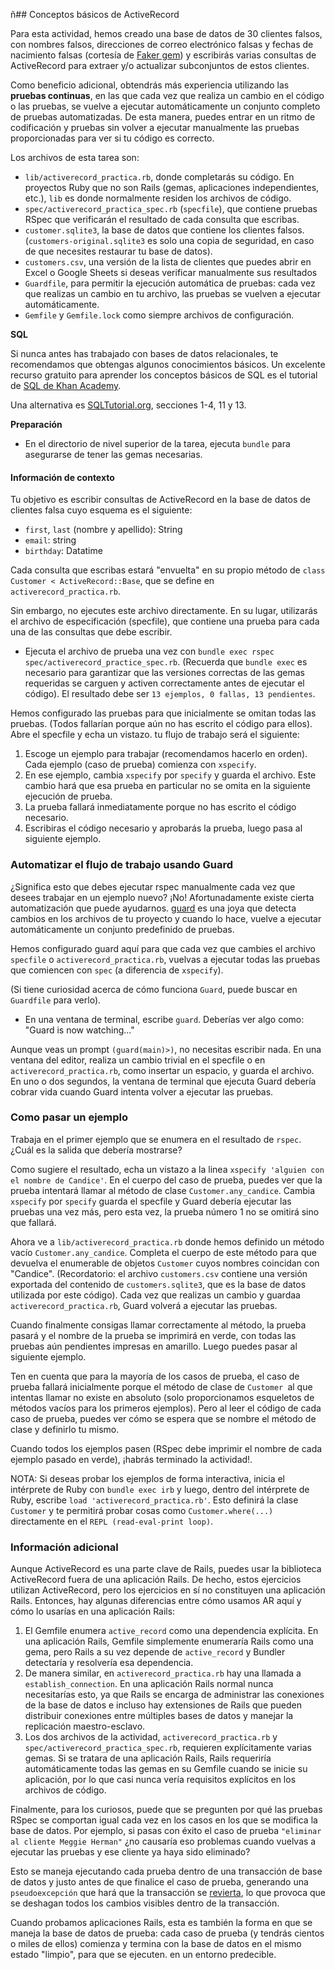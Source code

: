 ñ## Conceptos básicos de ActiveRecord

Para esta actividad, hemos creado una base de datos de 30 clientes falsos, con nombres falsos, direcciones de correo electrónico falsas y fechas de nacimiento falsas 
(cortesía de [Faker gem](https://github.com/faker-ruby/faker)) y escribirás varias consultas de ActiveRecord para extraer y/o actualizar subconjuntos de estos clientes.

Como beneficio adicional, obtendrás más experiencia utilizando las **pruebas continuas**, en las que cada vez que realiza un cambio en el código o las 
pruebas, se vuelve a ejecutar automáticamente un conjunto completo de pruebas automatizadas. De esta manera, puedes entrar en un ritmo de codificación y pruebas sin volver a 
ejecutar manualmente las pruebas proporcionadas para ver si tu código es correcto.

Los archivos de esta tarea son:

- `lib/activerecord_practica.rb`, donde completarás su código. En proyectos Ruby que no son Rails (gemas, aplicaciones independientes, etc.), `lib` es donde normalmente residen los archivos de código.
- `spec/activerecord_practica_spec.rb` (`specfile`), que contiene pruebas RSpec que verificarán el resultado de cada consulta que escribas.
- `customer.sqlite3`, la base de datos que contiene los clientes falsos. (`customers-original.sqlite3` es solo una copia de seguridad, en caso de que necesites restaurar tu base de datos).
- `customers.csv`, una versión de la lista de clientes que puedes abrir en Excel o Google Sheets si deseas verificar manualmente sus resultados
- `Guardfile`, para permitir la ejecución automática de pruebas: cada vez que realizas un cambio en tu archivo, las pruebas se vuelven a ejecutar automáticamente.
- `Gemfile` y `Gemfile.lock`  como siempre archivos de configuración.


**SQL**

Si nunca antes has trabajado con bases de datos relacionales, te recomendamos que obtengas algunos conocimientos básicos. Un excelente recurso gratuito para aprender los conceptos 
básicos de SQL es el tutorial de [SQL de Khan Academy](https://www.khanacademy.org/computing/computer-programming/sql). 

Una alternativa es [SQLTutorial.org](https://www.sqltutorial.org/), secciones 1-4, 11 y 13.

**Preparación**

- En el directorio de nivel superior de la tarea, ejecuta `bundle` para asegurarse de tener las gemas necesarias.

#### Información de contexto

Tu objetivo es escribir consultas de ActiveRecord en la base de datos de clientes falsa cuyo esquema es el siguiente:

- `first`, `last` (nombre y apellido): String
- `email`: string
- `birthday`: Datatime

Cada consulta que escribas estará "envuelta" en su propio método de `class Customer < ActiveRecord::Base`, que se define en `activerecord_practica.rb`.

Sin embargo, no ejecutes este archivo directamente. En su lugar, utilizarás el archivo de especificación (specfile), que contiene una prueba para cada una de las consultas que debe escribir.

- Ejecuta el archivo de prueba una vez con `bundle exec rspec spec/activerecord_practice_spec.rb`. (Recuerda que `bundle exec` es necesario para garantizar que las versiones
  correctas de las gemas requeridas se carguen y activen correctamente antes de ejecutar el código). El resultado debe ser `13 ejemplos, 0 fallas, 13 pendientes`.

Hemos configurado las pruebas para que inicialmente se omitan todas las pruebas. (Todos fallarían porque aún no has escrito el código para ellos). 
Abre el specfile  y echa un vistazo. tu flujo de trabajo será el siguiente:

1. Escoge  un ejemplo para trabajar (recomendamos hacerlo en orden). Cada ejemplo (caso de prueba) comienza con `xspecify`.
2. En ese ejemplo, cambia `xspecify` por `specify` y guarda el archivo. Este cambio hará que esa prueba en particular no se omita en la siguiente ejecución de prueba.
3. La prueba fallará inmediatamente porque no has escrito el código necesario.
4. Escribiras el código necesario y aprobarás la prueba, luego pasa al siguiente ejemplo.

### Automatizar el flujo de trabajo usando Guard

¿Significa esto que debes ejecutar rspec manualmente cada vez que desees trabajar en un ejemplo nuevo? ¡No! Afortunadamente existe cierta automatización que puede ayudarnos. 
[guard](https://rubygems.org/gems/guard/versions/2.18.0) es una joya que detecta cambios en los archivos de tu proyecto y cuando lo hace, vuelve a ejecutar automáticamente un conjunto predefinido de pruebas. 

Hemos configurado guard aquí para que cada vez que cambies el archivo `specfile` o `activerecord_practica.rb`,  vuelvas a ejecutar todas las pruebas que comiencen con `spec` (a diferencia de `xspecify`). 

(Si tiene curiosidad acerca de cómo funciona `Guard`, puede buscar en `Guardfile` para verlo).

- En una ventana de terminal, escribe `guard`. Deberías ver algo como: "Guard is now watching..."
  
Aunque veas un prompt `(guard(main)>)`, no necesitas escribir nada. En una ventana del editor, realiza un cambio trivial en el specfile o en `activerecord_practica.rb`, como insertar un espacio, y guarda el archivo. En uno o dos segundos, la ventana de terminal que ejecuta Guard debería cobrar vida cuando Guard intenta volver a ejecutar las pruebas.

### Como pasar un ejemplo

Trabaja en el primer ejemplo que se enumera en el resultado de `rspec`. ¿Cuál es la salida que debería mostrarse? 

Como sugiere el resultado, echa un vistazo a la linea `xspecify 'alguien con el nombre de Candice'`. En el cuerpo del caso de prueba, puedes ver que la prueba intentará llamar al método de clase `Customer.any_candice`. Cambia `xspecify` por `specify`  guarda el specfile  y Guard debería ejecutar las pruebas una vez más,  pero esta vez, la prueba número 1 no se omitirá sino que fallará.

Ahora ve a `lib/activerecord_practica.rb` donde hemos definido un método vacío `Customer.any_candice`. Completa el cuerpo de este método para que devuelva el enumerable de objetos `Customer` cuyos nombres coincidan con "Candice". (Recordatorio: el archivo `customers.csv` contiene una versión exportada del contenido de `customers.sqlite3`, que es la base de datos utilizada por este código). 
Cada vez que realizas un cambio y guardaa `activerecord_practica.rb`, Guard volverá a ejecutar las pruebas. 

Cuando finalmente consigas llamar correctamente al método, la prueba pasará y el nombre de la prueba se imprimirá en verde, con todas las pruebas aún pendientes impresas en amarillo. Luego puedes pasar al siguiente ejemplo.

Ten en cuenta que para la mayoría de los casos de prueba, el caso de prueba fallará inicialmente porque el método de clase de `Customer `al que intentas llamar no existe en absoluto (solo proporcionamos esqueletos de métodos vacíos para los primeros ejemplos). Pero al leer el código de cada caso de prueba, puedes ver cómo se espera que se nombre el método de clase y definirlo tu mismo.

Cuando todos los ejemplos pasen (RSpec debe imprimir el nombre de cada ejemplo pasado en verde), ¡habrás terminado la actividad!.

NOTA: Si deseas probar los ejemplos de forma interactiva, inicia el intérprete de Ruby con `bundle exec irb` y luego, dentro del intérprete de Ruby, escribe `load 'activerecord_practica.rb'`. 
Esto definirá la clase `Customer` y te permitirá probar cosas como `Customer.where(...)` directamente en el `REPL (read-eval-print loop)`.


### Información adicional 

Aunque ActiveRecord es una parte clave de Rails, puedes usar la biblioteca ActiveRecord fuera de una aplicación Rails. De hecho, estos ejercicios utilizan ActiveRecord, pero los ejercicios en sí no constituyen una aplicación Rails. Entonces, hay algunas diferencias entre cómo usamos AR aquí y cómo lo usarías en una aplicación Rails:

1. El Gemfile enumera `active_record` como una dependencia explícita. En una aplicación Rails, Gemfile simplemente enumeraría Rails como una gema, pero Rails a su vez depende de `active_record` y Bundler detectaría y resolvería esa dependencia.
2. De manera similar, en `activerecord_practica.rb` hay una llamada a `establish_connection`. En una aplicación Rails normal nunca necesitarías esto, ya que Rails se encarga de administrar las conexiones de la base de datos e incluso hay extensiones de Rails que pueden distribuir conexiones entre múltiples bases de datos y manejar la replicación maestro-esclavo.
3. Los dos archivos de la actividad, `activerecord_practica.rb` y  `spec/activerecord_practica_spec.rb`, requieren explícitamente varias gemas. Si se tratara de una aplicación Rails, Rails requeriría automáticamente todas las gemas en su Gemfile cuando se inicie su aplicación, por lo que casi nunca vería requisitos explícitos en los archivos de código.
   
Finalmente, para los curiosos, puede que se pregunten por qué las pruebas RSpec se comportan igual cada vez en los casos en los que se modifica la base de datos. Por ejemplo, si pasas con éxito el caso de prueba  `"eliminar al cliente Meggie Herman"` ¿no causaría eso problemas cuando vuelvas a ejecutar las pruebas y ese cliente ya haya sido eliminado?

Esto se maneja ejecutando cada prueba dentro de una transacción de base de datos y justo antes de que finalice el caso de prueba, generando una `pseudoexcepción` que hará que la transacción se [revierta](https://en.wikipedia.org/wiki/Rollback_(data_management)), lo que provoca que se deshagan todos los cambios visibles dentro de la transacción. 

Cuando probamos aplicaciones Rails, esta es también la forma en que se maneja la base de datos de prueba: cada caso de prueba (y tendrás cientos o miles de ellos) comienza y termina con la base de datos en el mismo estado "limpio", para que se ejecuten. en un entorno predecible.

